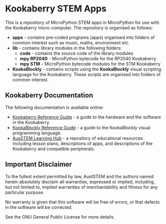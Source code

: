 # Kookaberry STEM Apps
This is a repository of MicroPython STEM apps in MicroPython for use with the Kookaberry micro-computer.
The repository is organised as follows:
- **apps** - contains pre-coded programs (apps) organised into folders of common interest such as music, maths, environment etc. 
- **lib** - contains library modules in the following folders:
  - **code** - contains the source code of the library modules
  - **mpy RP2040** - MicroPython bytecode for the RP2040 Kookaberry
  - **mpy STM** - MicroPython bytecode modules for the STM Kookaberry
- **KookaBlockly** - contains scripts using the **KookaBlockly** visual scripting language for the Kookaberry.  These scripts are organised into folders of common interest.

## Kookaberry Documentation
The following documentation is available online:
- [Kookaberry Reference Guide](https://kookaberry-reference-guide.readthedocs.io/en/latest/index.html) - a guide to the hardware and the software in the Kookaberry. 
- [KookaBlockly Reference Guide](https://kookablockly-reference-guide.readthedocs.io/en/latest/) - a guide to the KookaBlockly visual programming language.
- [AusSTEM Learning Hub](https://learn.auststem.com.au) - a repository of educational resources including lesson plans, descriptions of apps, and descriptions of the Kookaberry and compatible peripherals.


## Important Disclaimer
To the fullest extent permitted by law, AustSTEM and the authors named herein absolutely disclaim all warranties, expressed or implied, including, but not limited to, implied warranties of merchantability and fitness for any particular purpose. 

No warranty is given that this software will be free of errors, or that defects in the software will be corrected.

See the GNU General Public License for more details.